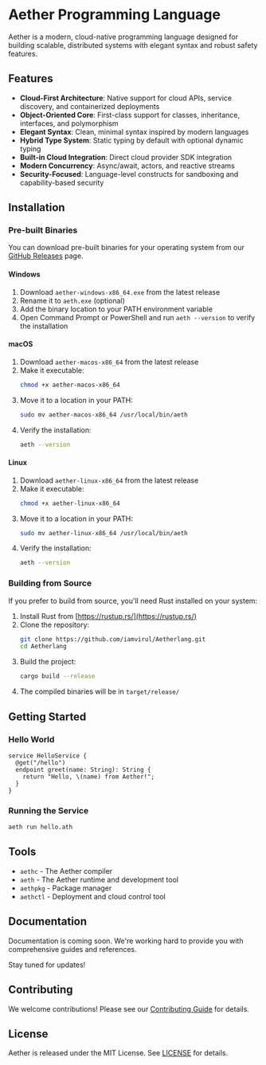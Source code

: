# Aether Programming Language

Aether is a modern, cloud-native programming language designed for building scalable, distributed systems with elegant syntax and robust safety features.

## Features

- **Cloud-First Architecture**: Native support for cloud APIs, service discovery, and containerized deployments
- **Object-Oriented Core**: First-class support for classes, inheritance, interfaces, and polymorphism
- **Elegant Syntax**: Clean, minimal syntax inspired by modern languages
- **Hybrid Type System**: Static typing by default with optional dynamic typing
- **Built-in Cloud Integration**: Direct cloud provider SDK integration
- **Modern Concurrency**: Async/await, actors, and reactive streams
- **Security-Focused**: Language-level constructs for sandboxing and capability-based security

## Installation

### Pre-built Binaries

You can download pre-built binaries for your operating system from our [GitHub Releases](https://github.com/iamvirul/Aetherlang/releases) page.

#### Windows
1. Download `aether-windows-x86_64.exe` from the latest release
2. Rename it to `aeth.exe` (optional)
3. Add the binary location to your PATH environment variable
4. Open Command Prompt or PowerShell and run `aeth --version` to verify the installation

#### macOS
1. Download `aether-macos-x86_64` from the latest release
2. Make it executable:
   ```bash
   chmod +x aether-macos-x86_64
   ```
3. Move it to a location in your PATH:
   ```bash
   sudo mv aether-macos-x86_64 /usr/local/bin/aeth
   ```
4. Verify the installation:
   ```bash
   aeth --version
   ```

#### Linux
1. Download `aether-linux-x86_64` from the latest release
2. Make it executable:
   ```bash
   chmod +x aether-linux-x86_64
   ```
3. Move it to a location in your PATH:
   ```bash
   sudo mv aether-linux-x86_64 /usr/local/bin/aeth
   ```
4. Verify the installation:
   ```bash
   aeth --version
   ```

### Building from Source

If you prefer to build from source, you'll need Rust installed on your system:

1. Install Rust from [https://rustup.rs/](https://rustup.rs/)
2. Clone the repository:
   ```bash
   git clone https://github.com/iamvirul/Aetherlang.git
   cd Aetherlang
   ```
3. Build the project:
   ```bash
   cargo build --release
   ```
4. The compiled binaries will be in `target/release/`

## Getting Started

### Hello World

```aether
service HelloService {
  @get("/hello")
  endpoint greet(name: String): String {
    return "Hello, \(name) from Aether!";
  }
}
```

### Running the Service

```bash
aeth run hello.ath
```

## Tools

- `aethc` - The Aether compiler
- `aeth` - The Aether runtime and development tool
- `aethpkg` - Package manager
- `aethctl` - Deployment and cloud control tool

## Documentation

Documentation is coming soon.
We're working hard to provide you with comprehensive guides and references.

Stay tuned for updates!

## Contributing

We welcome contributions! Please see our [Contributing Guide](CONTRIBUTING.md) for details.

## License

Aether is released under the MIT License. See [LICENSE](LICENSE) for details. 